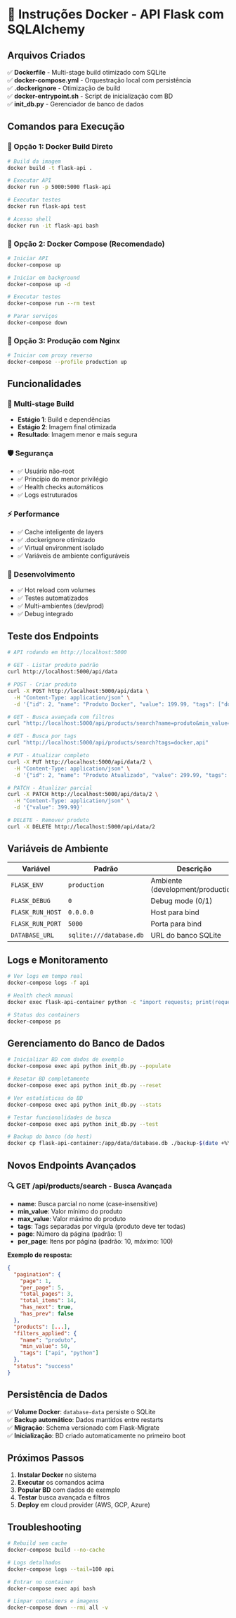 # 🐳 Instruções Docker - API Flask com SQLAlchemy

## Arquivos Criados

✅ **Dockerfile** - Multi-stage build otimizado com SQLite  
✅ **docker-compose.yml** - Orquestração local com persistência  
✅ **.dockerignore** - Otimização de build  
✅ **docker-entrypoint.sh** - Script de inicialização com BD  
✅ **init_db.py** - Gerenciador de banco de dados  

## Comandos para Execução

### 🚀 Opção 1: Docker Build Direto
```bash
# Build da imagem
docker build -t flask-api .

# Executar API
docker run -p 5000:5000 flask-api

# Executar testes
docker run flask-api test

# Acesso shell
docker run -it flask-api bash
```

### 🚀 Opção 2: Docker Compose (Recomendado)
```bash
# Iniciar API
docker-compose up

# Iniciar em background
docker-compose up -d

# Executar testes
docker-compose run --rm test

# Parar serviços
docker-compose down
```

### 🚀 Opção 3: Produção com Nginx
```bash
# Iniciar com proxy reverso
docker-compose --profile production up
```

## Funcionalidades

### 🔧 Multi-stage Build
- **Estágio 1**: Build e dependências
- **Estágio 2**: Imagem final otimizada
- **Resultado**: Imagem menor e mais segura

### 🛡️ Segurança
- ✅ Usuário não-root
- ✅ Princípio do menor privilégio
- ✅ Health checks automáticos
- ✅ Logs estruturados

### ⚡ Performance
- ✅ Cache inteligente de layers
- ✅ .dockerignore otimizado
- ✅ Virtual environment isolado
- ✅ Variáveis de ambiente configuráveis

### 🧪 Desenvolvimento
- ✅ Hot reload com volumes
- ✅ Testes automatizados
- ✅ Multi-ambientes (dev/prod)
- ✅ Debug integrado

## Teste dos Endpoints

```bash
# API rodando em http://localhost:5000

# GET - Listar produto padrão
curl http://localhost:5000/api/data

# POST - Criar produto
curl -X POST http://localhost:5000/api/data \
  -H "Content-Type: application/json" \
  -d '{"id": 2, "name": "Produto Docker", "value": 199.99, "tags": ["docker", "api"]}'

# GET - Busca avançada com filtros
curl "http://localhost:5000/api/products/search?name=produto&min_value=100&max_value=500&page=1&per_page=5"

# GET - Busca por tags
curl "http://localhost:5000/api/products/search?tags=docker,api"

# PUT - Atualizar completo
curl -X PUT http://localhost:5000/api/data/2 \
  -H "Content-Type: application/json" \
  -d '{"id": 2, "name": "Produto Atualizado", "value": 299.99, "tags": ["atualizado"]}'

# PATCH - Atualizar parcial
curl -X PATCH http://localhost:5000/api/data/2 \
  -H "Content-Type: application/json" \
  -d '{"value": 399.99}'

# DELETE - Remover produto
curl -X DELETE http://localhost:5000/api/data/2
```

## Variáveis de Ambiente

| Variável | Padrão | Descrição |
|----------|--------|-----------|
| `FLASK_ENV` | `production` | Ambiente (development/production) |
| `FLASK_DEBUG` | `0` | Debug mode (0/1) |
| `FLASK_RUN_HOST` | `0.0.0.0` | Host para bind |
| `FLASK_RUN_PORT` | `5000` | Porta para bind |
| `DATABASE_URL` | `sqlite:///database.db` | URL do banco SQLite |

## Logs e Monitoramento

```bash
# Ver logs em tempo real
docker-compose logs -f api

# Health check manual
docker exec flask-api-container python -c "import requests; print(requests.get('http://localhost:5000/').text)"

# Status dos containers
docker-compose ps
```

## Gerenciamento do Banco de Dados

```bash
# Inicializar BD com dados de exemplo
docker-compose exec api python init_db.py --populate

# Resetar BD completamente
docker-compose exec api python init_db.py --reset

# Ver estatísticas do BD
docker-compose exec api python init_db.py --stats

# Testar funcionalidades de busca
docker-compose exec api python init_db.py --test

# Backup do banco (do host)
docker cp flask-api-container:/app/data/database.db ./backup-$(date +%Y%m%d).db
```

## Novos Endpoints Avançados

### 🔍 **GET /api/products/search** - Busca Avançada
- **name**: Busca parcial no nome (case-insensitive)
- **min_value**: Valor mínimo do produto  
- **max_value**: Valor máximo do produto
- **tags**: Tags separadas por vírgula (produto deve ter todas)
- **page**: Número da página (padrão: 1)
- **per_page**: Itens por página (padrão: 10, máximo: 100)

**Exemplo de resposta:**
```json
{
  "pagination": {
    "page": 1,
    "per_page": 5,
    "total_pages": 3,
    "total_items": 14,
    "has_next": true,
    "has_prev": false
  },
  "products": [...],
  "filters_applied": {
    "name": "produto",
    "min_value": 50,
    "tags": ["api", "python"]
  },
  "status": "success"
}
```

## Persistência de Dados

✅ **Volume Docker**: `database-data` persiste o SQLite  
✅ **Backup automático**: Dados mantidos entre restarts  
✅ **Migração**: Schema versionado com Flask-Migrate  
✅ **Inicialização**: BD criado automaticamente no primeiro boot  

## Próximos Passos

1. **Instalar Docker** no sistema
2. **Executar** os comandos acima
3. **Popular BD** com dados de exemplo
4. **Testar** busca avançada e filtros
5. **Deploy** em cloud provider (AWS, GCP, Azure)

## Troubleshooting

```bash
# Rebuild sem cache
docker-compose build --no-cache

# Logs detalhados
docker-compose logs --tail=100 api

# Entrar no container
docker-compose exec api bash

# Limpar containers e imagens
docker-compose down --rmi all -v
```